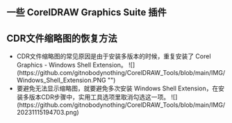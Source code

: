 ## 一些 CorelDRAW Graphics Suite 插件

## CDR文件缩略图的恢复方法
<ul>
<li>CDR文件缩略图的常见原因是由于安装多版本的时候，重复安装了 Corel Graphics - Windows Shell Extension。
![](https://github.com/gitnobodynothing/CorelDRAW_Tools/blob/main/IMG/Windows_Shell_Extension.PNG "")</li>
<li>要避免无法显示缩略图，就要避免多次安装 Windows Shell Extension，在安装多版本CDR步骤中，实用工具选项里取消勾选这一项。
![](https://github.com/gitnobodynothing/CorelDRAW_Tools/blob/main/IMG/20231115194703.png)</li>
</ul>



